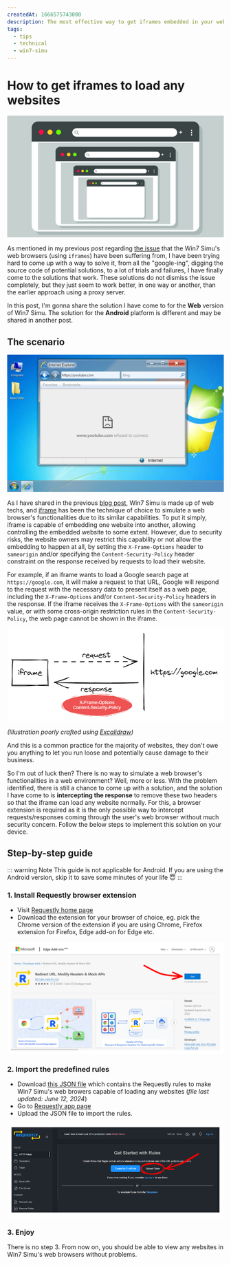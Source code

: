 ```yaml
---
createdAt: 1666575743000
description: The most effective way to get iframes embedded in your web apps to load any websites
tags:
  - tips
  - technical
  - win7-simu
---
```


# How to get iframes to load any websites

<script setup lang="ts">
import { VPButton } from 'vitepress/theme'
</script>

![The infinite iframe](/assets/covers/load-any-websites-in-iframes.png)

<div :class="$style.center">
<VPButton size="big" text="Jump to the guide" href="#step-by-step-guide"/>
</div>

As mentioned in my previous post regarding [the issue](./building-win7-simu.md#iframe-issue) that the Win7 Simu's web browsers (using `iframes`) have been suffering from, I have been trying hard to come up with a way to solve it, from all the "google-ing", digging the source code of potential solutions, to a lot of trials and failures, I have finally come to the solutions that work. These solutions do not dismiss the issue completely, but they just seem to work better, in one way or another, than the earlier approach using a proxy server.

In this post, I'm gonna share the solution I have come to for the __Web__ version of Win7 Simu. The solution for the __Android__ platform is different and may be shared in another post.

## The scenario

![Cannot load website in iframe](./img/load-any-websites-in-iframes/win7simu-iframe-browser.png)

As I have shared in the previous [blog post](./building-win7-simu.md), Win7 Simu is made up of web techs, and [iframe](https://developer.mozilla.org/en-US/docs/Web/HTML/Element/iframe) has been the technique of choice to simulate a web browser's functionalities due to its similar capabilities. To put it simply, iframe is capable of embedding one website into another, allowing controlling the embedded website to some extent. However, due to security risks, the website owners may restrict this capability or not allow the embedding to happen at all, by setting the `X-Frame-Options` header to `sameorigin` and/or specifying the `Content-Security-Policy` header constraint on the response received by requests to load their website.

For example, if an iframe wants to load a Google search page at `https://google.com`, it will make a request to that URL, Google will respond to the request with the necessary data to present itself as a web page, including the `X-Frame-Options` and/or `Content-Security-Policy` headers in the response. If the iframe receives the `X-Frame-Options` with the `sameorigin` value, or with some cross-origin restriction rules in the `Content-Security-Policy`, the web page cannot be shown in the iframe.

![Iframe example](./img/load-any-websites-in-iframes/iframe-example.png)

_(Illustration poorly crafted using [Excalidraw](https://excalidraw.com/))_

And this is a common practice for the majority of websites, they don't owe you anything to let you run loose and potentially cause damage to their business.

So I'm out of luck then? There is no way to simulate a web browser's functionalities in a web environment? Well, more or less. With the problem identified, there is still a chance to come up with a solution, and the solution I have come to is __intercepting the response__ to remove these two headers so that the iframe can load any website normally. For this, a browser extension is required as it is the only possible way to intercept requests/responses coming through the user's web browser without much security concern. Follow the below steps to implement this solution on your device.

<SponsorAd />

## Step-by-step guide

::: warning Note
This guide is not applicable for Android. If you are using the Android version, skip it to save some minutes of your life 😇
:::

### 1. Install Requestly browser extension

* Visit [Requestly home page](https://requestly.io/)
* Download the extension for your browser of choice, eg. pick the Chrome version of the extension if you are using Chrome, Firefox extension for Firefox, Edge add-on for Edge etc.

![Install Requestly on Edge](./img/load-any-websites-in-iframes/install-requestly-edge.png)

### 2. Import the predefined rules

* Download <a href="/assets/win7-simu-requestly.json" download>this JSON file</a> which contains the Requestly rules to make Win7 Simu's web browers capable of loading any websites (_file last updated: June 12, 2024_)
* Go to [Requestly app page](https://app.requestly.io/rules/my-rules)
* Upload the JSON file to import the rules.

![Import Win7 Simu Requestly rules](./img/load-any-websites-in-iframes/import-win7simu-requestly-rules.png)

### 3. Enjoy

There is no step 3. From now on, you should be able to view any websites in Win7 Simu's web browsers without problems.

<style module>
.copyright {
  text-align: center;
  margin: 2rem 0;
}

.copyright a {
  text-decoration: none;
}
</style>

